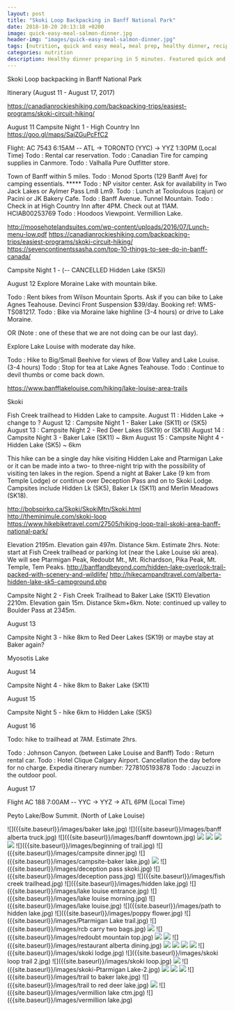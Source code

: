 ```yaml
---
layout: post
title: "Skoki Loop Backpacking in Banff National Park"
date: 2018-10-20 20:13:18 +0200
image: quick-easy-meal-salmon-dinner.jpg
header-img: "images/quick-easy-meal-salmon-dinner.jpg"
tags: [nutrition, quick and easy meal, meal prep, healthy dinner, recipe, salmon]
categories: nutrition
description: Healthy dinner preparing in 5 minutes. Featured quick and easy salmon dinner
---
```


Skoki Loop backpacking in Banff National Park 

Itinerary (August 11 - August 17, 2017)

https://canadianrockieshiking.com/backpacking-trips/easiest-programs/skoki-circuit-hiking/

August 11 
Campsite Night 1 - High Country Inn
https://goo.gl/maps/SajZGuPcFfC2

Flight: AC 7543 6:15AM -- ATL → TORONTO (YYC) → YYZ 1:30PM (Local Time)
Todo : Rental car reservation.
Todo : Canadian Tire for camping supplies in Canmore.
Todo : Valhalla Pure Outfitter store.

Town of Banff within 5 miles.
Todo : Monod Sports (129 Banff Ave) for camping essentials. *****
Todo : NP visitor center. Ask for availability in Two Jack Lakes or Aylmer Pass Lm8 Lm9.
Todo : Lunch at Tooloulous (cajun) or Pacini or JK Bakery Cafe.
Todo : Banff Avenue. Tunnel Mountain.
Todo : Check in at High Country Inn after 4PM. Check out at 11AM. HCIAB00253769
Todo : Hoodoos Viewpoint. Vermillion Lake. 



http://moosehotelandsuites.com/wp-content/uploads/2016/07/Lunch-menu-low.pdf
https://canadianrockieshiking.com/backpacking-trips/easiest-programs/skoki-circuit-hiking/
https://sevencontinentssasha.com/top-10-things-to-see-do-in-banff-canada/


Campsite Night 1 - (-- CANCELLED Hidden Lake (SK5)) 


August 12
Explore Moraine Lake with mountain bike.

Todo : Rent bikes from Wilson Mountain Sports. Ask if you can bike to Lake Agnes Teahouse. 
           Devinci Front Suspension $39/day. Booking ref: WMS-TS081217.
Todo : Bike via Moraine lake highline (3-4 hours) or drive to Lake Moraine.

OR (Note : one of these that we are not doing can be our last day).

Explore Lake Louise with moderate day hike.

Todo : Hike to Big/Small Beehive for views of Bow Valley and Lake Louise. (3-4 hours)
Todo : Stop for tea at Lake Agnes Teahouse.
Todo : Continue to devil thumbs or come back down.




https://www.banfflakelouise.com/hiking/lake-louise-area-trails

Skoki



Fish Creek trailhead to Hidden Lake to campsite.
August 11 : Hidden Lake → change to ? 
August 12 : Campsite Night 1 - Baker Lake (SK11) or (SK5)
August 13 : Campsite Night 2 - Red Deer Lakes (SK19) or  (SK18)
August 14 : Campsite Night 3 - Baker Lake (SK11) ~ 8km
August 15 : Campsite Night 4 - Hidden Lake (SK5) ~ 6km

This hike can be a single day hike visiting Hidden Lake and Ptarmigan Lake or it can be made into a two- to three-night trip with the possibility of visiting ten lakes in the region. Spend a night at Baker Lake (9 km from Temple Lodge) or continue over Deception Pass and on to Skoki Lodge. Campsites include Hidden Lk (SK5), Baker Lk (SK11) and Merlin Meadows (SK18).

http://bobspirko.ca/Skoki/SkokiMtn/Skoki.html
http://theminimule.com/skoki-loop
https://www.hikebiketravel.com/27505/hiking-loop-trail-skoki-area-banff-national-park/



Elevation 2195m. 
Elevation gain 497m. 
Distance 5km.
Estimate 2hrs.
Note: start at Fish Creek trailhead or parking lot (near the Lake Louise ski area). We will see Ptarmigan Peak, Redoubt Mt., Mt. Richardson, Pika Peak, Mt. Temple, Tem Peaks. 
http://banffandbeyond.com/hidden-lake-overlook-trail-packed-with-scenery-and-wildlife/
http://hikecampandtravel.com/alberta-hidden-lake-sk5-campground.php

Campsite Night 2 - Fish Creek Trailhead to Baker Lake (SK11)
Elevation 2210m.
Elevation gain 15m.
Distance 5km+6km.
Note: continued up valley to Boulder Pass at 2345m. 

August 13

Campsite Night 3 - hike 8km to Red Deer Lakes (SK19) or maybe stay at Baker again?

Myosotis Lake

August 14

Campsite Night 4 - hike 8km to Baker Lake (SK11)

August 15

Campsite Night 5 - hike 6km to Hidden Lake (SK5)

August 16

Todo: hike to trailhead at 7AM. 
Estimate 2hrs.

Todo : Johnson Canyon. (between Lake Louise and Banff)
Todo : Return rental car.
Todo : Hotel Clique Calgary Airport. Cancellation the day before for no charge.
Expedia itinerary number:  7278105193878
Todo : Jacuzzi in the outdoor pool.

August 17


Flight AC 188 7:00AM -- YYC → YYZ → ATL 6PM (Local Time)




Peyto Lake/Bow Summit. (North of Lake Louise)

![]({{site.baseurl}}/images/baker lake.jpg)
![]({{site.baseurl}}/images/banff alberta truck.jpg)
![]({{site.baseurl}}/images/banff downtown.jpg)
![]({{site.baseurl}}/images/banff-downtown-1.jpg)
![]({{site.baseurl}}/images/banff-downtown-2.jpg)
![]({{site.baseurl}}/images/banff-national-park-wildflower.jpg)
![]({{site.baseurl}}/images/banff-vermillion-lake.jpg)
![]({{site.baseurl}}/images/beginning of trail.jpg)
![]({{site.baseurl}}/images/campsite dinner.jpg)
![]({{site.baseurl}}/images/campsite-baker lake.jpg)
![]({{site.baseurl}}/images/campsite-baker-lake-morning.jpg)
![]({{site.baseurl}}/images/deception pass skoki.jpg)
![]({{site.baseurl}}/images/deception pass.jpg)
![]({{site.baseurl}}/images/fish creek trailhead.jpg)
![]({{site.baseurl}}/images/hidden lake.jpg)
![]({{site.baseurl}}/images/lake louise entrance.jpg)
![]({{site.baseurl}}/images/lake louise morning.jpg)
![]({{site.baseurl}}/images/lake louise.jpg)
![]({{site.baseurl}}/images/path to hidden lake.jpg)
![]({{site.baseurl}}/images/poppy flower.jpg)
![]({{site.baseurl}}/images/Ptarmigan Lake trail.jpg)
![]({{site.baseurl}}/images/rcb carry two bags.jpg)
![]({{site.baseurl}}/images/red-deer-lake-trail.jpg)
![]({{site.baseurl}}/images/redoubt mountain top.jpg)
![]({{site.baseurl}}/images/redoubt-mountain-boulder-pass.jpg)
![]({{site.baseurl}}/images/redoubt-mountain.jpg)
![]({{site.baseurl}}/images/restaurant alberta dining.jpg)
![]({{site.baseurl}}/images/restaurant-alberta-1.jpg)
![]({{site.baseurl}}/images/restaurant-alberta-2.jpg)
![]({{site.baseurl}}/images/restaurant-alberta-3.jpg)
![]({{site.baseurl}}/images/restaurant-alberta-4.jpg)
![]({{site.baseurl}}/images/skoki lodge.jpg)
![]({{site.baseurl}}/images/skoki loop trail 2.jpg)
![]({{site.baseurl}}/images/skoki loop.jpg)
![]({{site.baseurl}}/images/skoki-baker-lake.jpg)
![]({{site.baseurl}}/images/skoki-Ptarmigan Lake-2.jpg)
![]({{site.baseurl}}/images/skoki-Ptarmigan-Lake.jpg)
![]({{site.baseurl}}/images/skoki-Ptarmigan-Peak.jpg)
![]({{site.baseurl}}/images/skoki-trail-1.jpg)
![]({{site.baseurl}}/images/trail to baker lake.jpg)
![]({{site.baseurl}}/images/trail to red deer lake.jpg)
![]({{site.baseurl}}/images/trail-wildflower.jpg)
![]({{site.baseurl}}/images/vermillion lake ctm.jpg)
![]({{site.baseurl}}/images/vermillion lake.jpg)
